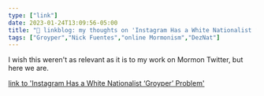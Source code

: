 ```yaml
---
type: ["link"]
date: 2023-01-24T13:09:56-05:00
title: "🔗 linkblog: my thoughts on 'Instagram Has a White Nationalist ‘Groyper’ Problem'"
tags: ["Groyper","Nick Fuentes","online Mormonism","DezNat"]
---
```

I wish this weren't as relevant as it is to my work on Mormon Twitter, but here we are.  
 

[link to 'Instagram Has a White Nationalist ‘Groyper’ Problem'](https://www.vice.com/en/article/jgp7qg/instagram-groypers-white-nationalists)
